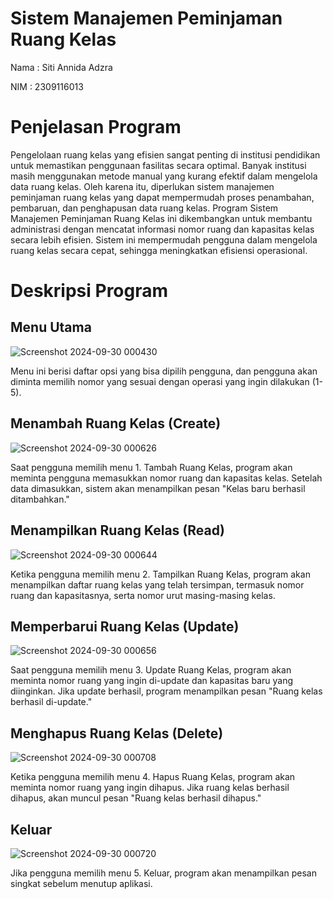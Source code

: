 # Sistem Manajemen Peminjaman Ruang Kelas
Nama : Siti Annida Adzra

NIM : 2309116013

# Penjelasan Program
Pengelolaan ruang kelas yang efisien sangat penting di institusi pendidikan untuk memastikan penggunaan fasilitas secara optimal. Banyak institusi masih menggunakan metode manual yang kurang efektif dalam mengelola data ruang kelas. Oleh karena itu, diperlukan sistem manajemen peminjaman ruang kelas yang dapat mempermudah proses penambahan, pembaruan, dan penghapusan data ruang kelas.
Program Sistem Manajemen Peminjaman Ruang Kelas ini dikembangkan untuk membantu administrasi dengan mencatat informasi nomor ruang dan kapasitas kelas secara lebih efisien. Sistem ini mempermudah pengguna dalam mengelola ruang kelas secara cepat, sehingga meningkatkan efisiensi operasional.

# Deskripsi Program
## Menu Utama
![Screenshot 2024-09-30 000430](https://github.com/user-attachments/assets/74886ea8-ced9-4fb6-82f1-ab03bf47becb)

Menu ini berisi daftar opsi yang bisa dipilih pengguna, dan pengguna akan diminta memilih nomor yang sesuai dengan operasi yang ingin dilakukan (1-5).

## Menambah Ruang Kelas (Create)
![Screenshot 2024-09-30 000626](https://github.com/user-attachments/assets/f51f66b4-89c4-4433-ae0d-3967d3ab6590)

Saat pengguna memilih menu 1. Tambah Ruang Kelas, program akan meminta pengguna memasukkan nomor ruang dan kapasitas kelas. Setelah data dimasukkan, sistem akan menampilkan pesan "Kelas baru berhasil ditambahkan."

## Menampilkan Ruang Kelas (Read)
![Screenshot 2024-09-30 000644](https://github.com/user-attachments/assets/d6c035e9-7c1a-45ed-b86e-3d75f303924b)

Ketika pengguna memilih menu 2. Tampilkan Ruang Kelas, program akan menampilkan daftar ruang kelas yang telah tersimpan, termasuk nomor ruang dan kapasitasnya, serta nomor urut masing-masing kelas.

## Memperbarui Ruang Kelas (Update)
![Screenshot 2024-09-30 000656](https://github.com/user-attachments/assets/4668b205-038a-465b-a902-353ae4aa16a0)

Saat pengguna memilih menu 3. Update Ruang Kelas, program akan meminta nomor ruang yang ingin di-update dan kapasitas baru yang diinginkan. Jika update berhasil, program menampilkan pesan "Ruang kelas berhasil di-update."

## Menghapus Ruang Kelas (Delete)
![Screenshot 2024-09-30 000708](https://github.com/user-attachments/assets/122eedf2-67c5-461e-aac3-23f96e73e7b1)

Ketika pengguna memilih menu 4. Hapus Ruang Kelas, program akan meminta nomor ruang yang ingin dihapus. Jika ruang kelas berhasil dihapus, akan muncul pesan "Ruang kelas berhasil dihapus."

## Keluar
![Screenshot 2024-09-30 000720](https://github.com/user-attachments/assets/b077fb78-a0a4-4c2a-af83-112c596822f8)

Jika pengguna memilih menu 5. Keluar, program akan menampilkan pesan singkat sebelum menutup aplikasi.
